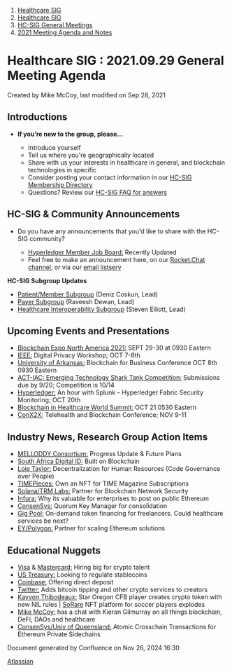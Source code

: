 1. [Healthcare SIG](index.html)
2. [Healthcare SIG](Healthcare-SIG_20545573.html)
3. [HC-SIG General Meetings](HC-SIG-General-Meetings_20545763.html)
4. [2021 Meeting Agenda and Notes](2021-Meeting-Agenda-and-Notes_20556147.html)

# Healthcare SIG : 2021.09.29 General Meeting Agenda

Created by Mike McCoy, last modified on Sep 28, 2021

## **Introductions**

- **If you’re new to the group, please…**
  
  - Introduce yourself
  - Tell us where you're geographically located
  - Share with us your interests in healthcare in general, and blockchain technologies in specific
  - Consider posting your contact information in our [HC-SIG Membership Directory](https://lf-hyperledger.atlassian.net/wiki/display/HCSIG/Membership+Directory)
  - Questions? Review our [HC-SIG FAQ for answers](https://lf-hyperledger.atlassian.net/wiki/display/HCSIG/HC-SIG+FAQ)

## **HC-SIG &amp; Community Announcements**

- Do you have any announcements that you'd like to share with the HC-SIG community?
  
  - [Hyperledger Member Job Board:](https://www.hyperledger.org/about/jobs?utm_campaign=Hyperledger%20Monthly%20Newsletter%20&utm_medium=email&_hsmi=154551725&_hsenc=p2ANqtz-8uA1nQ5dbP40dPnt0wVlGw5AfdhtMgOhL06CyTts5ZBMpP04VWNOS4XMAgZ-fE4NScauC20wnL5ym-BAd6iiBjGZ_Tvw&utm_content=154551725&utm_source=hs_email) Recently Updated
  - Feel free to make an announcement here, on our [Rocket.Chat channel](https://chat.hyperledger.org/channel/healthcare-sig), or via our [email listserv](https://lists.hyperledger.org/g/healthcare-sig)

**HC-SIG Subgroup Updates**

- [Patient/Member Subgroup](https://lf-hyperledger.atlassian.net/wiki/display/HCSIG/HC-SIG+-+Patient+Subgroup) (Deniz Coskun, Lead)
- [Payer Subgroup](https://lf-hyperledger.atlassian.net/wiki/display/HCSIG/HC-SIG+-+Payer+Subgroup) (Raveesh Dewan, Lead)
- [Healthcare Interoperability Subgroup](https://lf-hyperledger.atlassian.net/wiki/display/HCSIG/HC-SIG+-+Healthcare+Interoperability+Subgroup) (Steven Elliott, Lead)

## **Upcoming Events and Presentations**

- [Blockchain Expo North America 2021:](https://blockchain-expo.com/northamerica/track/blockchain-for-enterprise-day-1/) SEPT 29-30 at 0930 Eastern
- [IEEE:](https://cmte.ieee.org/futuredirections/events/digital-privacy-workshop/) Digital Privacy Workshop; OCT 7-8th
- [University of Arkansas:](https://blockchain.uark.edu/conference-2021/) Blockchain for Business Conference OCT 8th 0930 Eastern
- [ACT-IAC: Emerging Technology Shark Tank Competition:](https://www.actiac.org/act-iac-event/act-iac-emerging-technology-coi-shark-tank-2021) Submissions due by 9/20; Competition is 10/14
- [Hyperledger:](https://www.hyperledger.org/event/hyperledger-in-depth-an-hour-with-splunk-hyperledger-fabric-security-monitoring) An hour with Splunk – Hyperledger Fabric Security Monitoring; OCT 20th
- [Blockchain in Healthcare World Summit:](https://www.blackarrowconferences.com/bihws.html) OCT 21 0530 Eastern
- [ConX2X:](http://healthcareupdatenewsservice.com/blasts/ConV2x20210921X.html) Telehealth and Blockchain Conference; NOV 9-11

## **Industry News, Research Group Action Items**

- [MELLODDY Consortium:](https://www.melloddy.eu/y2announcement) Progress Update &amp; Future Plans
- [South Africa Digital ID:](https://mybroadband.co.za/news/banking/413444-digital-id-for-south-africa-built-on-blockchain-tech.html) Built on Blockchain
- [Loie Taylor:](https://medium.com/@loietaylor/the-foundations-of-decent-ralized-hr-3b58f6a52d31) Decentralization for Human Resources (Code Governance over People)
- [TIMEPieces:](https://time.com/collection/timepieces-nft/) Own an NFT for TIME Magazine Subscriptions
- [Solana/TRM Labs:](https://www.trmlabs.com/post/solana-integrates-with-trm-labs-to-offer-enhanced-security-and-compliance-for-network-members) Partner for Blockchain Network Security
- [Infura:](https://blog.infura.io/3-things-enterprise-developers-should-consider-when-deploying-on-ethereum/?utm_content=180846982&utm_medium=social&utm_source=twitter&hss_channel=tw-761372197298528256) Why its valuable for enterprises to post on public Ethereum
- [ConsenSys:](https://consensys.net/quorum/key-manager/) Quorum Key Manager for consolidation
- [Gig Pool:](https://gov.centrifuge.io/t/intro-to-the-gig-pool/2921) On-demand token financing for freelancers. Could healthcare services be next?
- [EY/Polygon:](https://www.prnewswire.com/news-releases/ey-announces-integration-with-polygon-protocol-and-framework-on-ethereum-scaling-solutions-301375748.html) Partner for scaling Ethereum solutions

## **Educational Nuggets**

- [Visa](https://cryptocurrencyjobs.co/startups/visa/) &amp; [Mastercard:](https://www.glassdoor.com/Jobs/Mastercard-blockchain-Jobs-EI_IE3677.0,10_KO11,21.htm?filter.countryId=1) Hiring big for crypto talent
- [US Treasury:](https://www.nytimes.com/2021/09/23/us/politics/cryptocurrency-regulators-rules.html) Looking to regulate stablecoins
- [Coinbase:](https://blog.coinbase.com/do-more-with-your-crypto-beyond-the-buy-and-sell-buttons-4a64aa74d8d2) Offering direct deposit
- [Twitter:](https://www.theinformation.com/articles/twitter-s-subscription-challenge-live-shopping-app-ntwrk-raises-50-million?utm_medium=email&utm_campaign=article_email&utm_content=article-6309&utm_source=sg) Adds bitcoin tipping and other crypto services to creators
- [Kayvon Thibodeaux:](https://www.si.com/college/2021/09/23/kayvon-thibodeaux-oregon-launches-own-cryptocurrency) Star Oregon CFB player creates crypto token with new NIL rules | [SoRare](https://www.reuters.com/technology/softbank-leads-680-million-funding-round-nft-fantasy-soccer-game-sorare-2021-09-21/?utm_content=article-6295&utm_source=sg&utm_medium=email&utm_campaign=article_email) NFT platform for soccer players explodes
- [Mike McCoy:](https://www.youtube.com/watch?v=I9ry9sEuEYs) has a chat with Kieran Gilmurray on all things blockchain, DeFi, DAOs and healthcare
- [ConsenSys/Univ of Queensland:](https://www.sciencedirect.com/science/article/pii/S2096720921000257?via%3Dihub#!) Atomic Crosschain Transactions for Ethereum Private Sidechains

Document generated by Confluence on Nov 26, 2024 16:30

[Atlassian](http://www.atlassian.com/)
